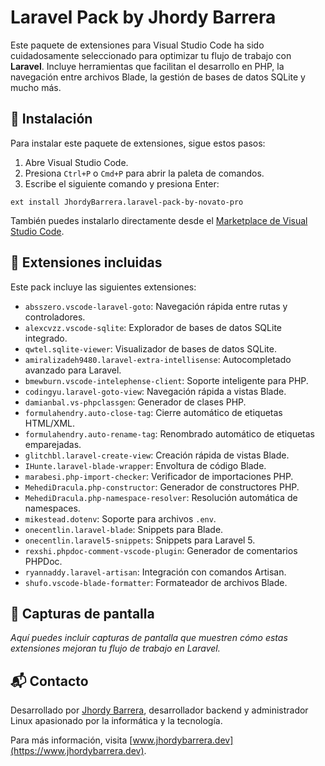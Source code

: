 # Laravel Pack by Jhordy Barrera

Este paquete de extensiones para Visual Studio Code ha sido cuidadosamente seleccionado para optimizar tu flujo de trabajo con **Laravel**. Incluye herramientas que facilitan el desarrollo en PHP, la navegación entre archivos Blade, la gestión de bases de datos SQLite y mucho más.

## 🚀 Instalación

Para instalar este paquete de extensiones, sigue estos pasos:

1. Abre Visual Studio Code.
2. Presiona `Ctrl+P` o `Cmd+P` para abrir la paleta de comandos.
3. Escribe el siguiente comando y presiona Enter:

```
ext install JhordyBarrera.laravel-pack-by-novato-pro
```


También puedes instalarlo directamente desde el [Marketplace de Visual Studio Code](https://marketplace.visualstudio.com/items?itemName=JhordyBarrera.laravel-pack-by-novato-pro).

## 🧩 Extensiones incluidas

Este pack incluye las siguientes extensiones:

- `absszero.vscode-laravel-goto`: Navegación rápida entre rutas y controladores.
- `alexcvzz.vscode-sqlite`: Explorador de bases de datos SQLite integrado.
- `qwtel.sqlite-viewer`: Visualizador de bases de datos SQLite.
- `amiralizadeh9480.laravel-extra-intellisense`: Autocompletado avanzado para Laravel.
- `bmewburn.vscode-intelephense-client`: Soporte inteligente para PHP.
- `codingyu.laravel-goto-view`: Navegación rápida a vistas Blade.
- `damianbal.vs-phpclassgen`: Generador de clases PHP.
- `formulahendry.auto-close-tag`: Cierre automático de etiquetas HTML/XML.
- `formulahendry.auto-rename-tag`: Renombrado automático de etiquetas emparejadas.
- `glitchbl.laravel-create-view`: Creación rápida de vistas Blade.
- `IHunte.laravel-blade-wrapper`: Envoltura de código Blade.
- `marabesi.php-import-checker`: Verificador de importaciones PHP.
- `MehediDracula.php-constructor`: Generador de constructores PHP.
- `MehediDracula.php-namespace-resolver`: Resolución automática de namespaces.
- `mikestead.dotenv`: Soporte para archivos `.env`.
- `onecentlin.laravel-blade`: Snippets para Blade.
- `onecentlin.laravel5-snippets`: Snippets para Laravel 5.
- `rexshi.phpdoc-comment-vscode-plugin`: Generador de comentarios PHPDoc.
- `ryannaddy.laravel-artisan`: Integración con comandos Artisan.
- `shufo.vscode-blade-formatter`: Formateador de archivos Blade.

## 📸 Capturas de pantalla

*Aquí puedes incluir capturas de pantalla que muestren cómo estas extensiones mejoran tu flujo de trabajo en Laravel.*

## 📬 Contacto

Desarrollado por [Jhordy Barrera](https://www.jhordybarrera.dev), desarrollador backend y administrador Linux apasionado por la informática y la tecnología.

Para más información, visita [www.jhordybarrera.dev](https://www.jhordybarrera.dev).
